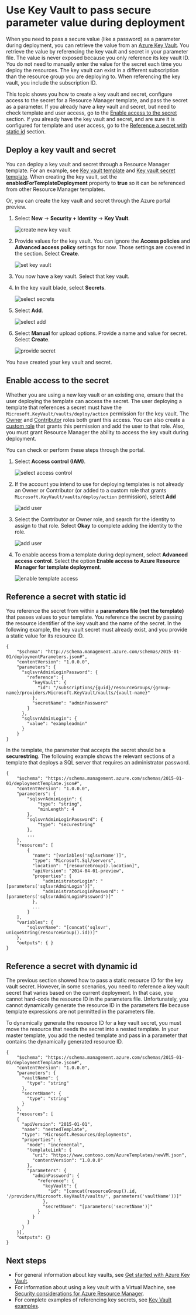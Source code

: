 <properties
    pageTitle="Key Vault secret with Resource Manager template | Azure"
    description="Shows how to pass a secret from a key vault as a parameter during deployment."
    services="azure-resource-manager,key-vault"
    documentationcenter="na"
    author="tfitzmac"
    manager="timlt"
    editor="tysonn" />
<tags
    ms.assetid="c582c144-4760-49d3-b793-a3e1e89128e2"
    ms.service="azure-resource-manager"
    ms.devlang="na"
    ms.topic="article"
    ms.tgt_pltfrm="na"
    ms.workload="na"
    ms.date="12/09/2016"
    wacn.date=""
    ms.author="tomfitz" />

# Use Key Vault to pass secure parameter value during deployment

When you need to pass a secure value (like a password) as a parameter during deployment, you can retrieve the value from an [Azure Key Vault](/documentation/articles/key-vault-whatis/). You retrieve the value by referencing the key vault and secret in your parameter file. The value is never exposed because you only reference its key vault ID. You do not need to manually enter the value for the secret each time you deploy the resources. The key vault can exist in a different subscription than the resource group you are deploying to. When referencing the key vault, you include the subscription ID.

This topic shows you how to create a key vault and secret, configure access to the secret for a Resource Manager template, and pass the secret as a parameter. If you already have a key vault and secret, but need to check template and user access, go to the [Enable access to the secret](#enable-access-to-the-secret) section. If you already have the key vault and secret, and are sure it is configured for template and user access, go to the [Reference a secret with static id](#reference-a-secret-with-static-id) section. 

## Deploy a key vault and secret

You can deploy a key vault and secret through a Resource Manager template. For an example, see [Key vault template](/documentation/articles/resource-manager-template-keyvault/) and [Key vault secret template](/documentation/articles/resource-manager-template-keyvault-secret/). When creating the key vault, set the **enabledForTemplateDeployment** property to **true** so it can be referenced from other Resource Manager templates. 

Or, you can create the key vault and secret through the Azure portal preview. 

1. Select **New** -> **Security + Identity** -> **Key Vault**.

    ![create new key vault](./media/resource-manager-keyvault-parameter/new-key-vault.png)

2. Provide values for the key vault. You can ignore the **Access policies** and **Advanced access policy** settings for now. Those settings are covered in the section. Select **Create**.

    ![set key vault](./media/resource-manager-keyvault-parameter/create-key-vault.png)

3. You now have a key vault. Select that key vault.

4. In the key vault blade, select **Secrets**.

    ![select secrets](./media/resource-manager-keyvault-parameter/select-secret.png)

5. Select **Add**.

    ![select add](./media/resource-manager-keyvault-parameter/add-secret.png)

6. Select **Manual** for upload options. Provide a name and value for secret. Select **Create**.

    ![provide secret](./media/resource-manager-keyvault-parameter/provide-secret.png)

You have created your key vault and secret.

## <a name="enable-access-to-the-secret"></a> Enable access to the secret

Whether you are using a new key vault or an existing one, ensure that the user deploying the template can access the secret. The user deploying a template that references a secret must have the `Microsoft.KeyVault/vaults/deploy/action` permission for the key vault. The [Owner](/documentation/articles/role-based-access-built-in-roles/#owner) and [Contributor](/documentation/articles/role-based-access-built-in-roles/#contributor) roles both grant this access. You can also create a [custom role](/documentation/articles/role-based-access-control-custom-roles/) that grants this permission and add the user to that role. Also, you must grant Resource Manager the ability to access the key vault during deployment.

You can check or perform these steps through the portal.

1. Select **Access control (IAM)**.

    ![select access control](./media/resource-manager-keyvault-parameter/select-access-control.png)

2. If the account you intend to use for deploying templates is not already an Owner or Contributor (or added to a custom role that grants `Microsoft.KeyVault/vaults/deploy/action` permission), select **Add**

    ![add user](./media/resource-manager-keyvault-parameter/add-user.png)

3. Select the Contributor or Owner role, and search for the identity to assign to that role. Select **Okay** to complete adding the identity to the role.

    ![add user](./media/resource-manager-keyvault-parameter/search-user.png)

4. To enable access from a template during deployment, select **Advanced access control**. Select the option **Enable access to Azure Resource Manager for template deployment**.

    ![enable template access](./media/resource-manager-keyvault-parameter/select-template-access.png)

## <a name="reference-a-secret-with-static-id"></a> Reference a secret with static id

You reference the secret from within a **parameters file (not the template)** that passes values to your template. You reference the secret by passing the resource identifier of the key vault and the name of the secret. In the following example, the key vault secret must already exist, and you provide a static value for its resource ID.

    {
        "$schema": "http://schema.management.azure.com/schemas/2015-01-01/deploymentParameters.json#",
        "contentVersion": "1.0.0.0",
        "parameters": {
          "sqlsvrAdminLoginPassword": {
            "reference": {
              "keyVault": {
                "id": "/subscriptions/{guid}/resourceGroups/{group-name}/providers/Microsoft.KeyVault/vaults/{vault-name}"
              },
              "secretName": "adminPassword"
            }
          },
          "sqlsvrAdminLogin": {
            "value": "exampleadmin"
          }
        }
    }

In the template, the parameter that accepts the secret should be a **securestring**. The following example shows the relevant sections of a template that deploys a SQL server that requires an administrator password.

    {
        "$schema": "https://schema.management.azure.com/schemas/2015-01-01/deploymentTemplate.json#",
        "contentVersion": "1.0.0.0",
        "parameters": {
            "sqlsvrAdminLogin": {
                "type": "string",
                "minLength": 4
            },
            "sqlsvrAdminLoginPassword": {
                "type": "securestring"
            },
            ...
        },
        "resources": [
            {
              "name": "[variables('sqlsvrName')]",
              "type": "Microsoft.Sql/servers",
              "location": "[resourceGroup().location]",
              "apiVersion": "2014-04-01-preview",
              "properties": {
                  "administratorLogin": "[parameters('sqlsvrAdminLogin')]",
                  "administratorLoginPassword": "[parameters('sqlsvrAdminLoginPassword')]"
              },
              ...
            }
        ],
        "variables": {
            "sqlsvrName": "[concat('sqlsvr', uniqueString(resourceGroup().id))]"
        },
        "outputs": { }
    }

## Reference a secret with dynamic id

The previous section showed how to pass a static resource ID for the key vault secret. However, in some scenarios, you need to reference a key vault secret that varies based on the current deployment. In that case, you cannot hard-code the resource ID in the parameters file. Unfortunately, you cannot dynamically generate the resource ID in the parameters file because template expressions are not permitted in the parameters file.

To dynamically generate the resource ID for a key vault secret, you must move the resource that needs the secret into a nested template. In your master template, you add the nested template and pass in a parameter that contains the dynamically generated resource ID.

    {
        "$schema": "https://schema.management.azure.com/schemas/2015-01-01/deploymentTemplate.json#",
        "contentVersion": "1.0.0.0",
        "parameters": {
          "vaultName": {
            "type": "string"
          },
          "secretName": {
            "type": "string"
          }
        },
        "resources": [
        {
          "apiVersion": "2015-01-01",
          "name": "nestedTemplate",
          "type": "Microsoft.Resources/deployments",
          "properties": {
            "mode": "incremental",
            "templateLink": {
              "uri": "https://www.contoso.com/AzureTemplates/newVM.json",
              "contentVersion": "1.0.0.0"
            },
            "parameters": {
              "adminPassword": {
                "reference": {
                  "keyVault": {
                    "id": "[concat(resourceGroup().id, '/providers/Microsoft.KeyVault/vaults/', parameters('vaultName'))]"
                  },
                  "secretName": "[parameters('secretName')]"
                }
              }
            }
          }
        }],
        "outputs": {}
    }

## Next steps
* For general information about key vaults, see [Get started with Azure Key Vault](/documentation/articles/key-vault-get-started/).
* For information about using a key vault with a Virtual Machine, see [Security considerations for Azure Resource Manager](/documentation/articles/best-practices-resource-manager-security/).
* For complete examples of referencing key secrets, see [Key Vault examples](https://github.com/rjmax/ArmExamples/tree/master/keyvaultexamples).